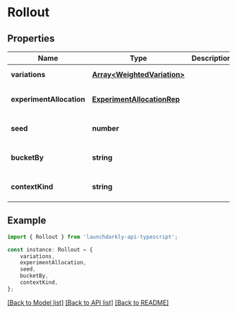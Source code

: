 # Rollout


## Properties

Name | Type | Description | Notes
------------ | ------------- | ------------- | -------------
**variations** | [**Array&lt;WeightedVariation&gt;**](WeightedVariation.md) |  | [default to undefined]
**experimentAllocation** | [**ExperimentAllocationRep**](ExperimentAllocationRep.md) |  | [optional] [default to undefined]
**seed** | **number** |  | [optional] [default to undefined]
**bucketBy** | **string** |  | [optional] [default to undefined]
**contextKind** | **string** |  | [optional] [default to undefined]

## Example

```typescript
import { Rollout } from 'launchdarkly-api-typescript';

const instance: Rollout = {
    variations,
    experimentAllocation,
    seed,
    bucketBy,
    contextKind,
};
```

[[Back to Model list]](../README.md#documentation-for-models) [[Back to API list]](../README.md#documentation-for-api-endpoints) [[Back to README]](../README.md)
